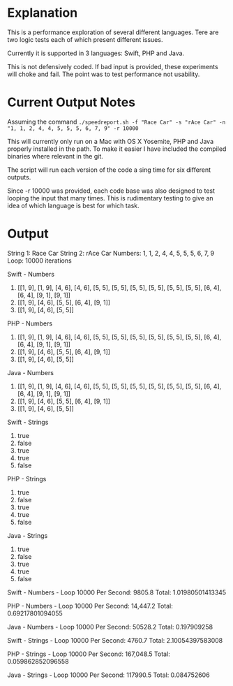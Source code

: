 Explanation
==========

This is a performance exploration of several different languages. Tere are two logic tests each of which present different issues.

Currently it is supported in 3 languages: Swift, PHP and Java.

This is not defensively coded. If bad input is provided, these experiments will choke and fail. The point was to test performance not usability.

Current Output Notes
==========

Assuming the command `./speedreport.sh -f "Race Car" -s "rAce Car" -n "1, 1, 2, 4, 4, 5, 5, 5, 6, 7, 9" -r 10000`

This will currently only run on a Mac with OS X Yosemite, PHP and Java properly installed in the path. To make it easier I have included the compiled binaries where relevant in the git.

The script will run each version of the code a sing time for six different outputs.

Since -r 10000 was provided, each code base was also designed to test looping the input that many times. This is rudimentary testing to give an idea of which language is best for which task.

Output
==========

String 1: Race Car
String 2: rAce Car
Numbers: 1, 1, 2, 4, 4, 5, 5, 5, 6, 7, 9
Loop: 10000 iterations

Swift - Numbers

1) [[1, 9], [1, 9], [4, 6], [4, 6], [5, 5], [5, 5], [5, 5], [5, 5], [5, 5], [5, 5], [6, 4], [6, 4], [9, 1], [9, 1]]
2) [[1, 9], [4, 6], [5, 5], [6, 4], [9, 1]]
3) [[1, 9], [4, 6], [5, 5]]

PHP - Numbers

1) [[1, 9], [1, 9], [4, 6], [4, 6], [5, 5], [5, 5], [5, 5], [5, 5], [5, 5], [5, 5], [6, 4], [6, 4], [9, 1], [9, 1]]
2) [[1, 9], [4, 6], [5, 5], [6, 4], [9, 1]]
3) [[1, 9], [4, 6], [5, 5]]

Java - Numbers

1) [[1, 9], [1, 9], [4, 6], [4, 6], [5, 5], [5, 5], [5, 5], [5, 5], [5, 5], [5, 5], [6, 4], [6, 4], [9, 1], [9, 1]]
2) [[1, 9], [4, 6], [5, 5], [6, 4], [9, 1]]
3) [[1, 9], [4, 6], [5, 5]]

Swift - Strings

1) true
2) false
3) true
4) true
5) false

PHP - Strings

1) true
2) false
3) true
4) true
5) false

Java - Strings

1) true
2) false
3) true
4) true
5) false

Swift - Numbers - Loop 10000
Per Second: 9805.8 Total: 1.01980501413345

PHP - Numbers - Loop 10000
Per Second: 14,447.2 Total: 0.69217801094055

Java - Numbers - Loop 10000
Per Second: 50528.2 Total: 0.197909258

Swift - Strings - Loop 10000
Per Second: 4760.7 Total: 2.10054397583008

PHP - Strings - Loop 10000
Per Second: 167,048.5 Total: 0.059862852096558

Java - Strings - Loop 10000
Per Second: 117990.5 Total: 0.084752606
